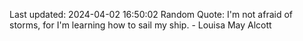 Last updated: 2024-04-02 16:50:02
Random Quote: I'm not afraid of storms, for I'm learning how to sail my ship. - Louisa May Alcott